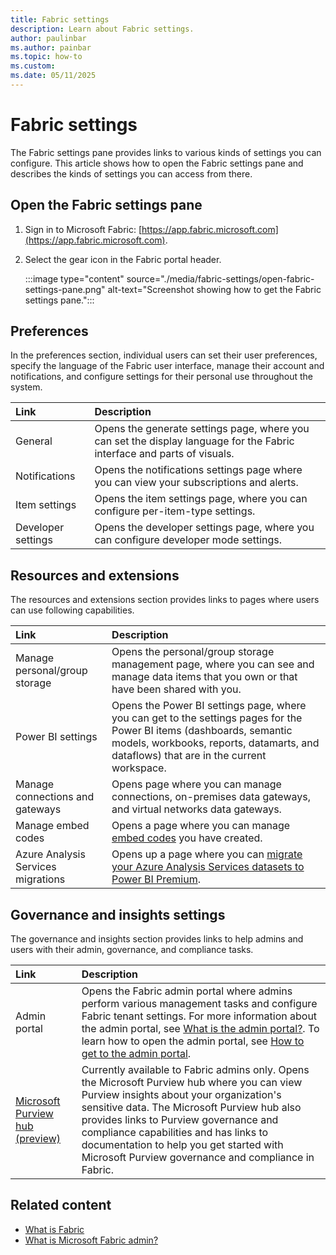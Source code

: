 ```yaml
---
title: Fabric settings
description: Learn about Fabric settings.
author: paulinbar
ms.author: painbar
ms.topic: how-to
ms.custom:
ms.date: 05/11/2025
---
```


# Fabric settings



The Fabric settings pane provides links to various kinds of settings you can configure. This article shows how to open the Fabric settings pane and describes the kinds of settings you can access from there.

## Open the Fabric settings pane

1. Sign in to Microsoft Fabric: [https://app.fabric.microsoft.com](https://app.fabric.microsoft.com).

1. Select the gear icon in the Fabric portal header.

    :::image type="content" source="./media/fabric-settings/open-fabric-settings-pane.png" alt-text="Screenshot showing how to get the Fabric settings pane.":::

## Preferences

In the preferences section, individual users can set their user preferences, specify the language of the Fabric user interface, manage their account and notifications, and configure settings for their personal use throughout the system.

| Link| Description|
|:-----------|:--------------|
| General| Opens the generate settings page, where you can set the display language for the Fabric interface and parts of visuals.|
| Notifications| Opens the notifications settings page where you can view your subscriptions and alerts. |
| Item settings| Opens the item settings page, where you can configure per-item-type settings.|
| Developer settings|Opens the developer settings page, where you can configure developer mode settings.|


## Resources and extensions

The resources and extensions section provides links to pages where users can use following capabilities.

| Link| Description|
|:-----------|:--------------|
|Manage personal/group storage|Opens the personal/group storage management page, where you can see and manage data items that you own or that have been shared with you. |
|Power BI settings| Opens the Power BI settings page, where you can get to the settings pages for the Power BI items (dashboards, semantic models, workbooks, reports, datamarts, and dataflows) that are in the current workspace. |
|Manage connections and gateways| Opens page where you can manage connections, on-premises data gateways, and virtual networks data gateways. |
|Manage embed codes| Opens a page where you can manage [embed codes](/power-bi/collaborate-share/service-publish-to-web) you have created. |
|Azure Analysis Services migrations| Opens up a page where you can [migrate your Azure Analysis Services datasets to Power BI Premium](/power-bi/enterprise/aas-pbi-migration-overview).  |

## Governance and insights settings

The governance and insights section provides links to help admins and users with their admin, governance, and compliance tasks.

| Link| Description|
|:-----------|:--------------|
|Admin portal | Opens the Fabric admin portal where admins perform various management tasks and configure Fabric tenant settings. For more information about the admin portal, see [What is the admin portal?](../admin/admin-center.md). To learn how to open the admin portal, see [How to get to the admin portal](../admin/admin-center.md#how-to-get-to-the-admin-portal).|
|[Microsoft Purview hub (preview)](../governance/use-microsoft-purview-hub.md)| Currently available to Fabric admins only. Opens the Microsoft Purview hub where you can view Purview insights about your organization's sensitive data. The Microsoft Purview hub also provides links to Purview governance and compliance capabilities and has links to documentation to help you get started with Microsoft Purview governance and compliance in Fabric. |

## Related content

* [What is Fabric](../fundamentals/microsoft-fabric-overview.md)
* [What is Microsoft Fabric admin?](../admin/microsoft-fabric-admin.md)
